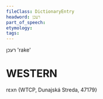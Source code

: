 ```yaml
---
fileClass: DictionaryEntry
headword: רעכן
part_of_speech: 
etymology: 
tags: 
---
```

רעכן
'rake'

WESTERN
========

rɛxn {WTCP, Dunajská Streda, 47179}